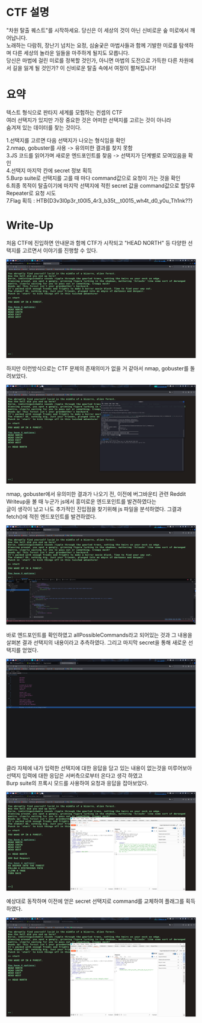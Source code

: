 # CTF 설명

"차원 탈출 퀘스트"를 시작하세요. 당신은 이 세상의 것이 아닌 신비로운 숲 미로에서 깨어납니다.  
노래하는 다람쥐, 장난기 넘치는 요정, 심술궂은 마법사들과 함께 기발한 미로를 탐색하며 다른 세상의 놀라운 일들을 마주하게 될지도 모릅니다.  
당신은 마법에 걸린 미로를 정복할 것인가, 아니면 마법의 도전으로 가득한 다른 차원에서 길을 잃게 될 것인가? 이 신비로운 탈출 속에서 여정이 펼쳐집니다!

# 요약

텍스트 형식으로 판타지 세계를 모험하는 컨셉의 CTF  
여러 선택지가 있지만 가장 중요한 것은 어떠한 선택지를 고르는 것이 아니라  
숨겨져 있는 데이터를 찾는 것이다.

1.선택지를 고르면 다음 선택지가 나오는 형식임을 확인  
2.nmap, gobuster를 사용 -> 유의미한 결과를 찾지 못함  
3.JS 코드를 읽어가며 새로운 엔드포인트를 찾음 -> 선택지가 단계별로 모여있음을 확인  
4.선택지 마지막 칸에 secret 정보 획득  
5.Burp suite로 선택지를 고를 때 마다 command값으로 요청이 가는 것을 확인  
6.최종 목적이 탈출이기에 마지막 선택지에 적힌 secret 값을 command값으로 할당후 Repeater로 요청 시도  
7.Flag 획득 : HTB{D3v3l0p3r_t00l5_4r3_b35t\_\_t0015_wh4t_d0_y0u_Th1nk??}

# Write-Up

처음 CTF에 진입하면 안내문과 함께 CTF가 시작되고 "HEAD NORTH" 등 다양한 선택지를 고르면서 이야기를 진행할 수 있다.

![](./Screenshot/Screenshot_2025-08-08_17_56_29.png)

하지만 이런방식으로는 CTF 문제의 존재의미가 없을 거 같아서 nmap, gobuster를 돌려보았다.

![](./Screenshot/Screenshot_2025-08-08_18_10_37.png)

nmap, gobuster에서 유의미한 결과가 나오기 전, 이전에 버그바운티 관련 Reddit Writeup을 볼 때 누군가 js에서 흥미로운 엔드포인트를 발견하였다는  
글이 생각이 났고 나도 추가적인 진입점을 찾기위해 js 파일을 분석하였다. 그결과 fetch()에 적힌 엔드포인트를 발견하였다.

![](./Screenshot/Screenshot_2025-08-08_17_57_00.png)

바로 엔드포인트를 확인하였고 allPossibleCommands라고 되어있는 것과 그 내용을 살펴본 결과 선택지의 내용이라고 추측하였다.
그리고 마지막 secret을 통해 새로운 선택지를 얻었다.

![](./Screenshot/Screenshot_2025-08-08_17_57_20.png)

클라 자체에 내가 입력한 선택지에 대한 응답을 담고 있는 내용이 없는것을 미루어보아 선택지 입력에 대한 응답은 서버측으로부터 온다고 생각 하였고  
Burp suite의 프록시 모드를 사용하여 요청과 응답을 잡아보았다.

![](./Screenshot/Screenshot_2025-08-08_18_52_18.png)

예상대로 동작하며 이전에 얻은 secret 선택지로 command를 교체하여 플래그를 획득하였다.

![](./Screenshot/Screenshot_2025-08-08_17_59_09.png)

